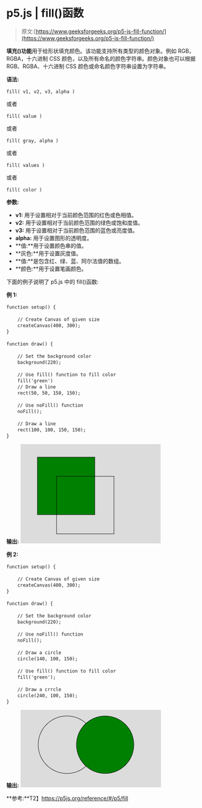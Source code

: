 # p5.js | fill()函数

> 原文:[https://www.geeksforgeeks.org/p5-js-fill-function/](https://www.geeksforgeeks.org/p5-js-fill-function/)

**填充()功能**用于给形状填充颜色。该功能支持所有类型的颜色对象。例如 RGB，RGBA，十六进制 CSS 颜色，以及所有命名的颜色字符串。颜色对象也可以根据 RGB、RGBA、十六进制 CSS 颜色或命名颜色字符串设置为字符串。

**语法:**

```
fill( v1, v2, v3, alpha )
```

或者

```
fill( value )
```

或者

```
fill( gray, alpha )
```

或者

```
fill( values )
```

或者

```
fill( color )
```

**参数:**

*   **v1:** 用于设置相对于当前颜色范围的红色或色相值。
*   **v2:** 用于设置相对于当前颜色范围的绿色或饱和度值。
*   **v3:** 用于设置相对于当前颜色范围的蓝色或亮度值。
*   **alpha:** 用于设置图形的透明度。
*   **值:**用于设置颜色串的值。
*   **灰色:**用于设置灰度值。
*   **值:**是包含红、绿、蓝、阿尔法值的数组。
*   **颜色:**用于设置笔画颜色。

下面的例子说明了 p5.js 中的 fill()函数:

**例 1:**

```
function setup() { 

    // Create Canvas of given size 
    createCanvas(400, 300); 
} 

function draw() { 

    // Set the background color 
    background(220); 

    // Use fill() function to fill color
    fill('green')
    // Draw a line 
    rect(50, 50, 150, 150); 

    // Use noFill() function
    noFill();

    // Draw a line 
    rect(100, 100, 150, 150); 
} 
```

**输出:**
![](img/17328381f1c0d6ea8b3c373b2d337aed.png)

**例 2:**

```
function setup() { 

    // Create Canvas of given size 
    createCanvas(400, 300); 
} 

function draw() { 

    // Set the background color 
    background(220); 

    // Use noFill() function
    noFill();

    // Draw a circle 
    circle(140, 100, 150);

    // Use fill() function to fill color
    fill('green');

    // Draw a crrcle 
    circle(240, 100, 150); 
} 
```

**输出:**
![](img/95ff672ab513f87fbe00a37763a2e56c.png)

**参考:**T2】https://p5js.org/reference/#/p5/fill